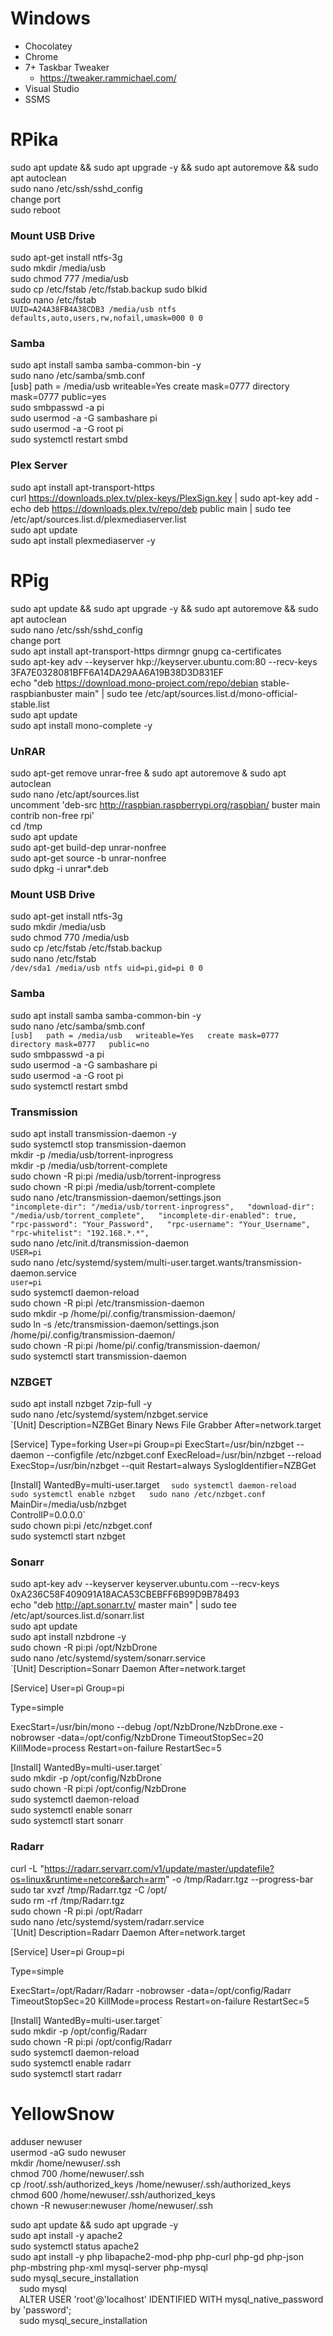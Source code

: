# Windows
* Chocolatey
* Chrome
* 7+ Taskbar Tweaker
  * https://tweaker.rammichael.com/
* Visual Studio
* SSMS

# RPika
sudo apt update && sudo apt upgrade -y && sudo apt autoremove && sudo apt autoclean  
sudo nano /etc/ssh/sshd_config  
change port  
sudo reboot  

### Mount USB Drive
sudo apt-get install ntfs-3g  
sudo mkdir /media/usb  
sudo chmod 777 /media/usb  
sudo cp /etc/fstab /etc/fstab.backup
sudo blkid  
sudo nano /etc/fstab  
`UUID=A24A38FB4A38CDB3 /media/usb ntfs defaults,auto,users,rw,nofail,umask=000 0 0`  

### Samba
sudo apt install samba samba-common-bin -y  
sudo nano /etc/samba/smb.conf  
[usb] path = /media/usb writeable=Yes create mask=0777 directory mask=0777 public=yes  
sudo smbpasswd -a pi  
sudo usermod -a -G sambashare pi  
sudo usermod -a -G root pi  
sudo systemctl restart smbd  

### Plex Server
sudo apt install apt-transport-https  
curl https://downloads.plex.tv/plex-keys/PlexSign.key | sudo apt-key add -  
echo deb https://downloads.plex.tv/repo/deb public main | sudo tee /etc/apt/sources.list.d/plexmediaserver.list  
sudo apt update  
sudo apt install plexmediaserver -y  

# RPig
sudo apt update && sudo apt upgrade -y && sudo apt autoremove && sudo apt autoclean  
sudo nano /etc/ssh/sshd_config  
change port  
sudo apt install apt-transport-https dirmngr gnupg ca-certificates  
sudo apt-key adv --keyserver hkp://keyserver.ubuntu.com:80 --recv-keys 3FA7E0328081BFF6A14DA29AA6A19B38D3D831EF  
echo "deb https://download.mono-project.com/repo/debian stable-raspbianbuster main" | sudo tee /etc/apt/sources.list.d/mono-official-stable.list  
sudo apt update  
sudo apt install mono-complete -y

### UnRAR
sudo apt-get remove unrar-free & sudo apt autoremove & sudo apt autoclean  
sudo nano /etc/apt/sources.list  
uncomment 'deb-src http://raspbian.raspberrypi.org/raspbian/ buster main contrib non-free rpi'  
cd /tmp  
sudo apt update  
sudo apt-get build-dep unrar-nonfree  
sudo apt-get source -b unrar-nonfree  
sudo dpkg -i unrar*.deb


### Mount USB Drive
sudo apt-get install ntfs-3g  
sudo mkdir /media/usb  
sudo chmod 770 /media/usb  
sudo cp /etc/fstab /etc/fstab.backup  
sudo nano /etc/fstab  
`/dev/sda1 /media/usb ntfs uid=pi,gid=pi 0 0`

### Samba
sudo apt install samba samba-common-bin -y  
sudo nano /etc/samba/smb.conf  
`[usb]  
   path = /media/usb  
   writeable=Yes  
   create mask=0777  
   directory mask=0777  
   public=no`  
sudo smbpasswd -a pi  
sudo usermod -a -G sambashare pi  
sudo usermod -a -G root pi  
sudo systemctl restart smbd

### Transmission
sudo apt install transmission-daemon -y  
sudo systemctl stop transmission-daemon  
mkdir -p /media/usb/torrent-inprogress  
mkdir -p /media/usb/torrent-complete  
sudo chown -R pi:pi /media/usb/torrent-inprogress  
sudo chown -R pi:pi /media/usb/torrent-complete  
sudo nano /etc/transmission-daemon/settings.json  
`"incomplete-dir": "/media/usb/torrent-inprogress",  
"download-dir": "/media/usb/torrent_complete",  
"incomplete-dir-enabled": true,  
"rpc-password": "Your_Password",  
"rpc-username": "Your_Username",  
"rpc-whitelist": "192.168.*.*",`  
sudo nano /etc/init.d/transmission-daemon  
`USER=pi`  
sudo nano /etc/systemd/system/multi-user.target.wants/transmission-daemon.service  
`user=pi`  
sudo systemctl daemon-reload  
sudo chown -R pi:pi /etc/transmission-daemon  
sudo mkdir -p /home/pi/.config/transmission-daemon/  
sudo ln -s /etc/transmission-daemon/settings.json /home/pi/.config/transmission-daemon/  
sudo chown -R pi:pi /home/pi/.config/transmission-daemon/  
sudo systemctl start transmission-daemon

### NZBGET
sudo apt install nzbget 7zip-full -y  
sudo nano /etc/systemd/system/nzbget.service  
`[Unit]
Description=NZBGet Binary News File Grabber
After=network.target

[Service]
Type=forking
User=pi
Group=pi
ExecStart=/usr/bin/nzbget --daemon --configfile /etc/nzbget.conf
ExecReload=/usr/bin/nzbget --reload
ExecStop=/usr/bin/nzbget --quit
Restart=always
SyslogIdentifier=NZBGet

[Install]
WantedBy=multi-user.target
`  
sudo systemctl daemon-reload  
sudo systemctl enable nzbget  
sudo nano /etc/nzbget.conf  
`MainDir=/media/usb/nzbget  
ControlIP=0.0.0.0`  
sudo chown pi:pi /etc/nzbget.conf  
sudo systemctl start nzbget  

### Sonarr
sudo apt-key adv --keyserver keyserver.ubuntu.com --recv-keys 0xA236C58F409091A18ACA53CBEBFF6B99D9B78493  
echo "deb http://apt.sonarr.tv/ master main" | sudo tee /etc/apt/sources.list.d/sonarr.list  
sudo apt update  
sudo apt install nzbdrone -y  
sudo chown -R pi:pi /opt/NzbDrone  
sudo nano /etc/systemd/system/sonarr.service  
`[Unit]
Description=Sonarr Daemon
After=network.target
 
[Service]
User=pi
Group=pi
 
Type=simple

ExecStart=/usr/bin/mono --debug /opt/NzbDrone/NzbDrone.exe -nobrowser -data=/opt/config/NzbDrone
TimeoutStopSec=20
KillMode=process
Restart=on-failure
RestartSec=5
 
[Install]
WantedBy=multi-user.target`  
sudo mkdir -p /opt/config/NzbDrone  
sudo chown -R pi:pi /opt/config/NzbDrone  
sudo systemctl daemon-reload  
sudo systemctl enable sonarr  
sudo systemctl start sonarr  

### Radarr

curl -L  "https://radarr.servarr.com/v1/update/master/updatefile?os=linux&runtime=netcore&arch=arm" -o /tmp/Radarr.tgz --progress-bar  
sudo tar xvzf /tmp/Radarr.tgz -C /opt/  
sudo rm -rf /tmp/Radarr.tgz  
sudo chown -R pi:pi /opt/Radarr  
sudo nano /etc/systemd/system/radarr.service  
`[Unit]
Description=Radarr Daemon
After=network.target
 
[Service]
User=pi
Group=pi
 
Type=simple

ExecStart=/opt/Radarr/Radarr -nobrowser -data=/opt/config/Radarr
TimeoutStopSec=20
KillMode=process
Restart=on-failure
RestartSec=5
 
[Install]
WantedBy=multi-user.target`  
sudo mkdir -p /opt/config/Radarr  
sudo chown -R pi:pi /opt/config/Radarr  
sudo systemctl daemon-reload  
sudo systemctl enable radarr  
sudo systemctl start radarr  

# YellowSnow
adduser newuser  
usermod -aG sudo newuser  
mkdir /home/newuser/.ssh  
chmod 700 /home/newuser/.ssh  
cp /root/.ssh/authorized_keys /home/newuser/.ssh/authorized_keys  
chmod 600 /home/newuser/.ssh/authorized_keys  
chown -R newuser:newuser /home/newuser/.ssh  
  
sudo apt update && sudo apt upgrade -y  
sudo apt install -y apache2  
sudo systemctl status apache2  
sudo apt install -y php libapache2-mod-php php-curl php-gd php-json php-mbstring php-xml mysql-server php-mysql  
sudo mysql_secure_installation  
&emsp;sudo mysql  
&emsp;ALTER USER 'root'@'localhost' IDENTIFIED WITH mysql_native_password by 'password';  
&emsp;sudo mysql_secure_installation  

